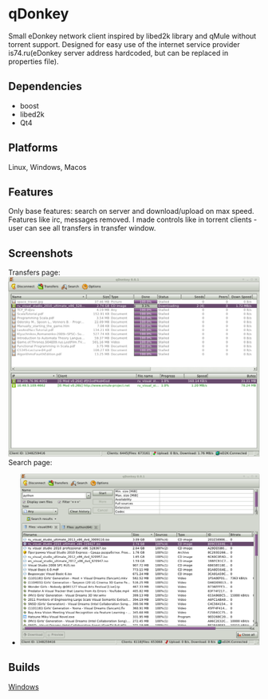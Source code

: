 # qDonkey
Small eDonkey network client inspired by libed2k library and qMule without torrent support. Designed for easy use of the internet service provider 
is74.ru(eDonkey server address hardcoded, but can be replaced in properties file).

Dependencies
--------
* boost
* libed2k
* Qt4

Platforms
--------
Linux, Windows, Macos

Features
--------
Only base features: search on server and download/upload on max speed. Features like irc, messages removed. I made controls like in torrent clients - user can see all transfers in transfer window.

Screenshots
-----------
Transfers page:
[![Transfers page](https://raw.githubusercontent.com/a-pavlov/qDonkey/master/raw/transfers.png)](https://github.com/a-pavlov/qDonkey/tree/master/raw/transfers.png)
Search page:
* [![Search page](https://raw.githubusercontent.com/a-pavlov/qDonkey/master/raw/search.png)](https://github.com/a-pavlov/qDonkey/tree/master/raw/search.png)

Builds
-----------

[Windows](https://drive.google.com/file/d/0B39-MtFuW1DTNUg4bEpiMGE4UTg/view?usp=sharing)


